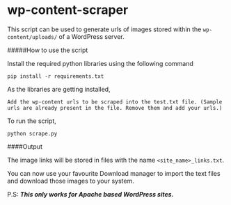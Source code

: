wp-content-scraper
==================

This script can be used to generate urls of images stored within the `wp-content/uploads/` of a WordPress server.

#####How to use the script

Install the required python libraries using the following command
```
pip install -r requirements.txt
```
As the libraries are getting installed,
```
Add the wp-content urls to be scraped into the test.txt file. (Sample urls are already present in the file. Remove them and add your urls.)
```
To run the script,
```
python scrape.py
```

####Output

The image links will be stored in files with the name `<site_name>_links.txt`.

You can now use your favourite Download manager to import the text files and download those images to your system.

P.S: ***This only works for Apache based WordPress sites.***